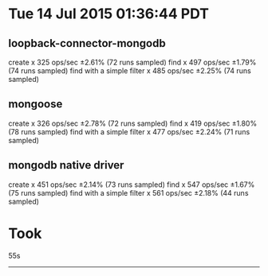 # Tue 14 Jul 2015 01:36:44 PDT

## loopback-connector-mongodb
create x 325 ops/sec ±2.61% (72 runs sampled)
find x 497 ops/sec ±1.79% (74 runs sampled)
find with a simple filter x 485 ops/sec ±2.25% (74 runs sampled)

## mongoose
create x 326 ops/sec ±2.78% (72 runs sampled)
find x 419 ops/sec ±1.80% (78 runs sampled)
find with a simple filter x 477 ops/sec ±2.24% (71 runs sampled)

## mongodb native driver
create x 451 ops/sec ±2.14% (73 runs sampled)
find x 547 ops/sec ±1.67% (75 runs sampled)
find with a simple filter x 561 ops/sec ±2.18% (44 runs sampled)

# Took
55s

---

